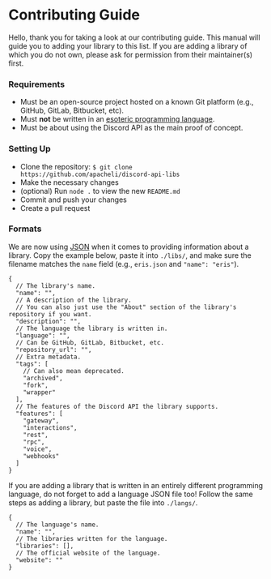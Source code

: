 # Contributing Guide

Hello, thank you for taking a look at our contributing guide. This manual will guide you to adding your library to this list. If you are adding a library of which you do not own, please ask for permission from their maintainer(s) first.

### Requirements

- Must be an open-source project hosted on a known Git platform (e.g., GitHub, GitLab, Bitbucket, etc).
- Must **not** be written in an [esoteric programming language](https://en.wikipedia.org/wiki/Esoteric_programming_language).
- Must be about using the Discord API as the main proof of concept.

### Setting Up

- Clone the repository: `$ git clone https://github.com/apacheli/discord-api-libs`
- Make the necessary changes
- (optional) Run `node .` to view the new `README.md`
- Commit and push your changes
- Create a pull request

### Formats

We are now using [JSON](https://www.json.org/json-en.html) when it comes to providing information about a library. Copy the example below, paste it into `./libs/`, and make sure the filename matches the `name` field (e.g., `eris.json` and `"name": "eris"`).

```jsonc
{
  // The library's name.
  "name": "",
  // A description of the library.
  // You can also just use the "About" section of the library's repository if you want.
  "description": "",
  // The language the library is written in.
  "language": "",
  // Can be GitHub, GitLab, Bitbucket, etc.
  "repository_url": "",
  // Extra metadata.
  "tags": [
    // Can also mean deprecated.
    "archived",
    "fork",
    "wrapper"
  ],
  // The features of the Discord API the library supports.
  "features": [
    "gateway",
    "interactions",
    "rest",
    "rpc",
    "voice",
    "webhooks"
  ]
}
```

If you are adding a library that is written in an entirely different programming language, do not forget to add a language JSON file too! Follow the same steps as adding a library, but paste the file into `./langs/`.

```jsonc
{
  // The language's name.
  "name": "",
  // The libraries written for the language.
  "libraries": [],
  // The official website of the language.
  "website": ""
}
```
